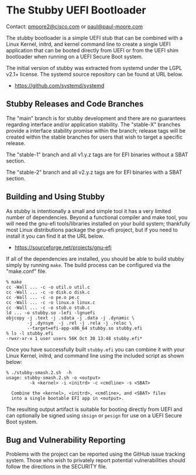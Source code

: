 The Stubby UEFI Bootloader
===============================================================================
Contact: pmoore2@cisco.com or paul@paul-moore.com

The stubby bootloader is a simple UEFI stub that can be combined with a Linux
Kernel, initrd, and kernel command line to create a single UEFI application
that can be booted directly from UEFI or from the UEFI shim bootloader when
running on a UEFI Secure Boot system.

The initial version of stubby was extracted from systemd under the LGPL v2.1+
license.  The systemd source repository can be found at URL below.

* https://github.com/systemd/systemd

## Stubby Releases and Code Branches

The "main" branch is for stubby development and there are no guarantees
regarding interface and/or application stability.  The "stable-X" branches
provide a interface stability promise within the branch; release tags will be
created within the stable branches for users that wish to target a specific
release.

The "stable-1" branch and all v1.y.z tags are for EFI binaries without a SBAT
section.

The "stable-2" branch and all v2.y.z tags are for EFI binaries with a SBAT
section.

## Building and Using Stubby

As stubby is intentionally a small and simple tool it has a very limited number
of dependencies.  Beyond a functional compiler and make tool, you will need
the gnu-efi tools/libraries installed on your build system; thankfully most
Linux distributions package the gnu-efi project, but if you need to install it
you can find it at the URL below.

* https://sourceforge.net/projects/gnu-efi

If all of the dependencies are installed, you should be able to build stubby
simply by running `make`.  The build process can be configured via the
"make.conf" file.

```
% make
cc -Wall ... -c -o util.o util.c
cc -Wall ... -c -o disk.o disk.c
cc -Wall ... -c -o pe.o pe.c
cc -Wall ... -c -o linux.o linux.c
cc -Wall ... -c -o stub.o stub.c
ld ... -o stubby.so -lefi -lgnuefi
objcopy -j .text -j .sdata -j .data -j .dynamic \
        -j .dynsym  -j .rel -j .rela -j .reloc \
        --target=efi-app-x86_64 stubby.so stubby.efi
% ls -l stubby.efi
-rwxr-xr-x 1 user users 56K Oct 30 13:48 stubby.efi*
```

Once you have successfully built `stubby.efi` you can combine it with your
Linux Kernel, initrd, and command line using the included script as shown
below:

```
% ./stubby-smash.2.sh  -h
usage: stubby-smash.2.sh -o <output>
         -k <kernel> -i <initrd> -c <cmdline> -s <SBAT>

  Combine the <kernel>, <initrd>, <cmdline>, and <SBAT> files
  into a single bootable EFI app in <output>.
```

The resulting output artifact is suitable for booting directly from UEFI and
can optionally be signed using `sbsign` or `pesign` for use on a UEFI Secure
Boot system.

## Bug and Vulnerability Reporting

Problems with the project can be reported using the GitHub issue tracking
system.  Those who wish to privately report potential vulnerabilities should
follow the directions in the SECURITY file.

